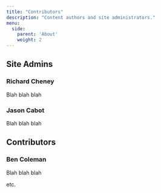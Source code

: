 ```yaml
---
title: "Contributors"
description: "Content authors and site administrators."
menu:
  side:
    parent: 'About'
    weight: 2
---
```


## Site Admins

### Richard Cheney

Blah blah blah

### Jason Cabot

Blah blah blah

## Contributors

### Ben Coleman

Blah blah blah

etc.
